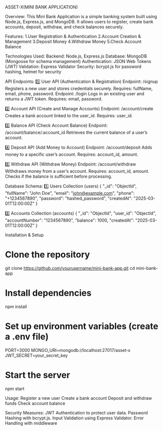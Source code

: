 ASSET-X(MINI BANK APPLICATION)

Overview:
This Mini Bank Application is a simple banking system built using Node.js, Express.js, and MongoDB. It allows users to register, create bank accounts, deposit, withdraw, and check balances securely.

Features:
1.User Registration & Authentication
2.Account Creation & Management
3.Deposit Money
4.Withdraw Money
5.Check Account Balance

Technologies Used:
Backend: Node.js, Express.js
Database: MongoDB (Mongoose for schema management)
Authentication: JSON Web Tokens (JWT)
Validation: Express Validator
Security: bcrypt.js for password hashing, helmet for security

API Endpoints:
1️⃣ User API (Authentication & Registration)
Endpoint: /signup
Registers a new user and stores credentials securely.
Requires: fullName, email, phone, password.
Endpoint: /login
Logs in an existing user and returns a JWT token.
Requires: email, password.

2️⃣ Account API (Create and Manage Accounts)
Endpoint: /account/create
Creates a bank account linked to the user_id.
Requires: user_id.

3️⃣ Balance API (Check Account Balance)
Endpoint: /account/balance/:account_id
Retrieves the current balance of a user’s account.

4️⃣ Deposit API (Add Money to Account)
Endpoint: /account/deposit
Adds money to a specific user’s account.
Requires: account_id, amount.

5️⃣ Withdraw API (Withdraw Money)
Endpoint: /account/withdraw
Withdraws money from a user’s account.
Requires: account_id, amount.
Checks if the balance is sufficient before processing.

Database Schema:
1️⃣ Users Collection (users)
{
    "_id": "ObjectId",
    "fullName": "John Doe",
    "email": "john@example.com",
    "phone": "+1234567890",
    "password": "hashed_password",
    "createdAt": "2025-03-01T12:00:00Z"
}

2️⃣ Accounts Collection (accounts)
{
    "_id": "ObjectId",
    "user_id": "ObjectId",
    "accountNumber": "1234567890",
    "balance": 1000,
    "createdAt": "2025-03-01T12:00:00Z"
}


Installation & Setup
# Clone the repository
git clone https://github.com/yourusername/mini-bank-app.git
cd mini-bank-app
# Install dependencies
npm install
# Set up environment variables (create a .env file)
PORT=3000
MONGO_URI=mongodb://localhost:27017/asset-x
JWT_SECRET=your_secret_key
# Start the server
npm start

Usage:
Register a new user
Create a bank account
Deposit and withdraw funds
Check account balance

Security Measures:
JWT Authentication to protect user data.
Password Hashing with bcrypt.js.
Input Validation using Express Validator.
Error Handling with middleware


